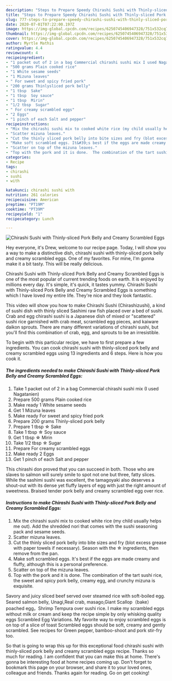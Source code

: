 ```yaml
---
description: "Steps to Prepare Speedy Chirashi Sushi with Thinly-sliced Pork Belly and Creamy Scrambled Eggs"
title: "Steps to Prepare Speedy Chirashi Sushi with Thinly-sliced Pork Belly and Creamy Scrambled Eggs"
slug: 777-steps-to-prepare-speedy-chirashi-sushi-with-thinly-sliced-pork-belly-and-creamy-scrambled-eggs
date: 2020-07-01T07:22:00.197Z
image: https://img-global.cpcdn.com/recipes/6250745406947328/751x532cq70/chirashi-sushi-with-thinly-sliced-pork-belly-and-creamy-scrambled-eggs-recipe-main-photo.jpg
thumbnail: https://img-global.cpcdn.com/recipes/6250745406947328/751x532cq70/chirashi-sushi-with-thinly-sliced-pork-belly-and-creamy-scrambled-eggs-recipe-main-photo.jpg
cover: https://img-global.cpcdn.com/recipes/6250745406947328/751x532cq70/chirashi-sushi-with-thinly-sliced-pork-belly-and-creamy-scrambled-eggs-recipe-main-photo.jpg
author: Myrtle Mathis
ratingvalue: 4.4
reviewcount: 4
recipeingredient:
- "1 packet out of 2 in a bag Commercial chirashi sushi mix I used Nagatanien"
- "500 grams Plain cooked rice"
- "1 White sesame seeds"
- "1 Mizuna leaves"
- " For sweet and spicy fried pork"
- "200 grams Thinlysliced pork belly"
- "1 tbsp  Sake"
- "1 tbsp  Soy sauce"
- "1 tbsp  Mirin"
- "1/2 tbsp  Sugar"
- " For creamy scrambled eggs"
- "2 Eggs"
- "1 pinch of each Salt and pepper"
recipeinstructions:
- "Mix the chirashi sushi mix to cooked white rice (my child usually helps me out). Add the shredded nori that comes with the sushi seasoning pack and sesame seeds."
- "Scatter mizuna leaves."
- "Cut the thinly sliced pork belly into bite sizes and fry (blot excess grease with paper towels if necessary). Season with the ☆ ingredients, then remove from the pan."
- "Make soft scrambled eggs. It&#39;s best if the eggs are made creamy and fluffy, although this is a personal preference."
- "Scatter on top of the mizuna leaves."
- "Top with the pork and it is done.  The combination of the tart sushi rice, the sweet and spicy pork belly, creamy egg, and crunchy mizuna is exquisite."
categories:
- Recipe
tags:
- chirashi
- sushi
- with

katakunci: chirashi sushi with 
nutrition: 261 calories
recipecuisine: American
preptime: "PT19M"
cooktime: "PT39M"
recipeyield: "1"
recipecategory: Lunch

---
```



![Chirashi Sushi with Thinly-sliced Pork Belly and Creamy Scrambled Eggs](https://img-global.cpcdn.com/recipes/6250745406947328/751x532cq70/chirashi-sushi-with-thinly-sliced-pork-belly-and-creamy-scrambled-eggs-recipe-main-photo.jpg)

Hey everyone, it's Drew, welcome to our recipe page. Today, I will show you a way to make a distinctive dish, chirashi sushi with thinly-sliced pork belly and creamy scrambled eggs. One of my favorites. For mine, I'm gonna make it a bit tasty. This will be really delicious.

Chirashi Sushi with Thinly-sliced Pork Belly and Creamy Scrambled Eggs is one of the most popular of current trending foods on earth. It is enjoyed by millions every day. It's simple, it's quick, it tastes yummy. Chirashi Sushi with Thinly-sliced Pork Belly and Creamy Scrambled Eggs is something which I have loved my entire life. They're nice and they look fantastic.

This video will show you how to make Chirashi Sushi (Chirashizushi), a kind of sushi dish with thinly sliced Sashimi raw fish placed over a bed of sushi. Crab and egg chirashi sushi is a Japanese dish of mixed or &#34;scattered&#34; sushi rice garnished with crab meat, scrambled egg pieces, and kaiware daikon sprouts. There are many different variations of chirashi sushi, but you&#39;ll find this combination of crab, egg, and sprouts to be an irresistible.


To begin with this particular recipe, we have to first prepare a few ingredients. You can cook chirashi sushi with thinly-sliced pork belly and creamy scrambled eggs using 13 ingredients and 6 steps. Here is how you cook it.

<!--inarticleads1-->

##### The ingredients needed to make Chirashi Sushi with Thinly-sliced Pork Belly and Creamy Scrambled Eggs:

1. Take 1 packet out of 2 in a bag Commercial chirashi sushi mix (I used Nagatanien)
1. Prepare 500 grams Plain cooked rice
1. Make ready 1 White sesame seeds
1. Get 1 Mizuna leaves
1. Make ready  For sweet and spicy fried pork
1. Prepare 200 grams Thinly-sliced pork belly
1. Prepare 1 tbsp ☆ Sake
1. Take 1 tbsp ☆ Soy sauce
1. Get 1 tbsp ☆ Mirin
1. Take 1/2 tbsp ☆ Sugar
1. Prepare  For creamy scrambled eggs
1. Make ready 2 Eggs
1. Get 1 pinch of each Salt and pepper


This chirashi don proved that you can succeed in both. Those who are slaves to salmon will surely smile to spot not one but three, fatty slices. While the sashimi sushi was excellent, the tamagoyaki also deserves a shout-out with its dense yet fluffy layers of egg with just the right amount of sweetness. Braised tender pork belly and creamy scrambled egg over rice. 

<!--inarticleads2-->

##### Instructions to make Chirashi Sushi with Thinly-sliced Pork Belly and Creamy Scrambled Eggs:

1. Mix the chirashi sushi mix to cooked white rice (my child usually helps me out). Add the shredded nori that comes with the sushi seasoning pack and sesame seeds.
1. Scatter mizuna leaves.
1. Cut the thinly sliced pork belly into bite sizes and fry (blot excess grease with paper towels if necessary). Season with the ☆ ingredients, then remove from the pan.
1. Make soft scrambled eggs. It&#39;s best if the eggs are made creamy and fluffy, although this is a personal preference.
1. Scatter on top of the mizuna leaves.
1. Top with the pork and it is done.  The combination of the tart sushi rice, the sweet and spicy pork belly, creamy egg, and crunchy mizuna is exquisite.


Savory and juicy sliced beef served over steamed rice with soft-boiled egg. Seared salmon belly, Unagi,Real crab, masago,Giant Scallop（bake）poached egg，Shrimp Tempura over sushi rice. I make my scrambled eggs without milk or cream and keep the recipe simple by only whisking quality eggs Scrambled Egg Variations. My favorite way to enjoy scrambled eggs is on top of a slice of toast Scrambled eggs should be soft, creamy and gently scrambled. See recipes for Green pepper, bamboo-shoot and pork stir-fry too. 

So that is going to wrap this up for this exceptional food chirashi sushi with thinly-sliced pork belly and creamy scrambled eggs recipe. Thanks so much for reading. I am confident that you can make this at home. There's gonna be interesting food at home recipes coming up. Don't forget to bookmark this page on your browser, and share it to your loved ones, colleague and friends. Thanks again for reading. Go on get cooking!
